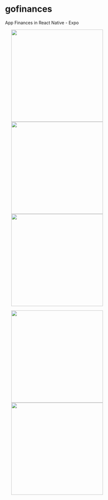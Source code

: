 # gofinances
App Finances in React Native - Expo 


<p float="left">
  <img src="https://github.com/marcosaureliodiasmoura/gofinances/blob/master/src/assets/gifs/1.gif" width="300" hspace="20"/>
  <img src="https://github.com/marcosaureliodiasmoura/gofinances/blob/master/src/assets/gifs/2.gif" width="300" hspace="20"/> 
  <img src="https://github.com/marcosaureliodiasmoura/gofinances/blob/master/src/assets/gifs/3.gif" width="300" hspace="20"/>
</p>


<p float="left">
  <img src="https://github.com/marcosaureliodiasmoura/gofinances/blob/master/src/assets/gifs/4.gif" width="300" hspace="20"/>
  <img src="https://github.com/marcosaureliodiasmoura/gofinances/blob/master/src/assets/gifs/5.gif" width="300" hspace="20"/> 
</p>
